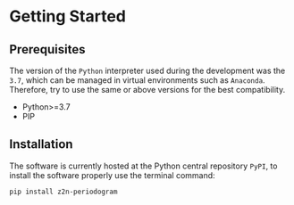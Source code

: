 # Getting Started

## Prerequisites

The version of the `Python` interpreter used during the development was the `3.7`, which can be managed in virtual environments such as `Anaconda`. Therefore, try to use the same or above versions for the best compatibility.

* Python>=3.7
* PIP

## Installation

The software is currently hosted at the Python central repository `PyPI`,  to install the software properly use the terminal command:

    pip install z2n-periodogram
